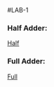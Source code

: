 #LAB-1

### Half Adder:

[Half](https://github.com/alan-m12/Engineering-Design-VI/blob/main/HalfAdder.png)

### Full Adder:

[Full](https://github.com/alan-m12/Engineering-Design-VI/blob/main/FullAdder.png)
